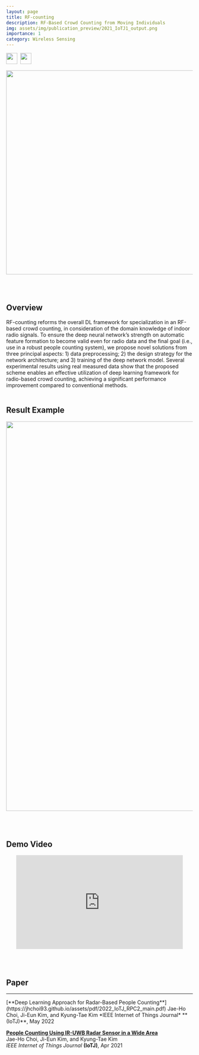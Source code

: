 ```yaml
---
layout: page
title: RF-counting
description: RF-Based Crowd Counting from Moving Individuals
img: assets/img/publication_preview/2021_IoTJ1_output.png
importance: 1
category: Wireless Sensing
---
```

<img src="https://img.shields.io/badge/-Wireless%20Sensing-blueviolet" height="30">&nbsp;&nbsp;<img src="https://img.shields.io/badge/-AI-blue" height="30">

<p align="center"><img src="https://jhchoi93.github.io/assets/img/publication_preview/2020_RadarConf_overall.png" width="550px"/></p>
<br><br>

## Overview
RF-counting reforms the overall DL framework for specialization in an RF-based crowd counting, in consideration of the domain knowledge of indoor radio signals. To ensure the deep neural network’s strength on automatic feature formation to become valid even for radio data and the final goal (i.e., use in a robust people counting system), we propose novel solutions from three principal aspects: 1) data preprocessing; 2) the design strategy for the network architecture; and 3) training of the deep network model. Several experimental results using real measured data show that the proposed scheme enables an effective utilization of deep learning framework for radio-based crowd counting, achieving a significant performance improvement compared to conventional methods.
<br><br>

## Result Example
<p align="center"><img src="https://jhchoi93.github.io/assets/img/RF-counting/result.png" width="1050px"/></p>
<br><br>

## Demo Video
<p align="center"><iframe width="450px" height="253px" src="https://www.youtube.com/embed/SRfiu0eAav8" title="Radar-based people counting" frameborder="0" allow="accelerometer; autoplay; clipboard-write; encrypted-media; gyroscope; picture-in-picture" allowfullscreen></iframe></p>

<br><br>

## Paper
<hr>
[**Deep Learning Approach for Radar-Based People Counting**](https://jhchoi93.github.io/assets/pdf/2022_IoTJ_RPC2_main.pdf)  
Jae-Ho Choi, Ji-Eun Kim, and Kyung-Tae Kim  
*IEEE Internet of Things Journal* **(IoTJ)**, May 2022

[**People Counting Using IR-UWB Radar Sensor in a Wide Area**](https://jhchoi93.github.io/assets/pdf/2021_IoTJ_RPC1_main.pdf)  
Jae-Ho Choi, Ji-Eun Kim, and Kyung-Tae Kim  
*IEEE Internet of Things Journal* **(IoTJ)**, Apr 2021